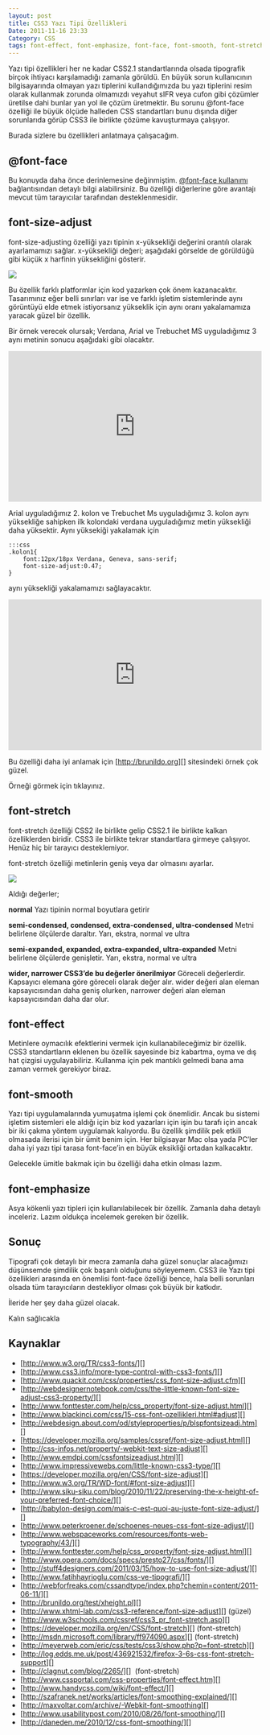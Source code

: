 ```yaml
---
layout: post
title: CSS3 Yazı Tipi Özellikleri
Date: 2011-11-16 23:33
Category: CSS
tags: font-effect, font-emphasize, font-face, font-smooth, font-stretch
---
```


Yazı tipi özellikleri her ne kadar CSS2.1 standartlarında olsada
tipografik birçok ihtiyacı karşılamadığı zamanla görüldü. En büyük sorun
kullanıcının bilgisayarında olmayan yazı tiplerini kullandığımızda bu
yazı tiplerini resim olarak kullanmak zorunda olmamızdı veyahut sIFR
veya cufon gibi çözümler üretilse dahi bunlar yan yol ile çözüm
üretmektir. Bu sorunu @font-face özelliği ile büyük ölçüde halleden CSS
standartları bunu dışında diğer sorunlarıda görüp CSS3 ile birlikte
çözüme kavuşturmaya çalışıyor.

Burada sizlere bu özellikleri anlatmaya çalışacağım.

## @font-face

Bu konuyda daha önce derinlemesine değinmiştim. [@font-face kullanımı][]
bağlantısından detaylı bilgi alabilirsiniz. Bu özelliği diğerlerine göre
avantajı mevcut tüm tarayıcılar tarafından desteklenmesidir.

## font-size-adjust

font-size-adjusting özelliği yazı tipinin x-yüksekliği değerini orantılı
olarak ayarlamamızı sağlar. x-yüksekliği değeri; aşağıdaki görselde de
görüldüğü gibi küçük x harfinin yüksekliğini gösterir.

![][100]

Bu özellik farklı platformlar için kod yazarken çok önem kazanacaktır.
Tasarımınız eğer belli sınırları var ise ve farklı işletim sistemlerinde
aynı görüntüyü elde etmek istiyorsanız yükseklik için aynı oranı
yakalamamıza yaracak güzel bir özellik.

Bir örnek verecek olursak; Verdana, Arial ve Trebuchet MS uyguladığımız
3 aynı metinin sonucu aşağıdaki gibi olacaktır.

<iframe style="width: 100%; height: 300px" src="http://jsfiddle.net/fatihhayri/2VLW6/embedded/result,css,html" allowfullscreen="allowfullscreen" frameborder="0"></iframe>

Arial uyguladığımız 2. kolon ve Trebuchet Ms uyguladığımız 3. kolon aynı
yüksekliğe sahipken ilk kolondaki verdana uyguladığımız metin yüksekliği
daha yüksektir. Aynı yüksekiği yakalamak için

	:::css
	.kolon1{
		font:12px/18px Verdana, Geneva, sans-serif;
		font-size-adjust:0.47;
	}

aynı yüksekliği yakalamamızı sağlayacaktır.

<iframe style="width: 100%; height: 300px" src="http://jsfiddle.net/fatihhayri/dkJye/embedded/result,css,html" allowfullscreen="allowfullscreen" frameborder="0"></iframe>

Bu özelliği daha iyi anlamak için [http://brunildo.org][] sitesindeki
örnek çok güzel.

Örneği görmek için tıklayınız.

## font-stretch

font-stretch özelliği CSS2 ile birlikte gelip CSS2.1 ile birlikte kalkan
özelliklerden biridir. CSS3 ile birlikte tekrar standartlara girmeye
çalışıyor. Henüz hiç bir tarayıcı desteklemiyor.

font-stretch özelliği metinlerin geniş veya dar olmasını ayarlar.

![][1]

Aldığı değerler;

**normal**
Yazı tipinin normal boyutlara getirir

**semi-condensed, condensed, extra-condensed, ultra-condensed**
Metni belirlene ölçülerde daraltır. Yarı, ekstra, normal ve ultra

**semi-expanded, expanded, extra-expanded, ultra-expanded**
Metni belirlene ölçülerde genişletir. Yarı, ekstra, normal ve ultra

**wider, narrower CSS3’de bu değerler önerilmiyor**
Göreceli değerlerdir. Kapsayıcı elemana göre göreceli olarak değer
alır. wider değeri alan eleman kapsayıcısından daha geniş olurken,
narrower değeri alan eleman kapsayıcısından daha dar olur.

## font-effect

Metinlere oymacılık efektlerini vermek için kullanabileceğimiz bir
özellik. CSS3 standartların eklenen bu özellik sayesinde biz kabartma,
oyma ve dış hat çizgisi uygulayabiliriz. Kullanma için pek mantıklı
gelmedi bana ama zaman vermek gerekiyor biraz.

## font-smooth

Yazı tipi uygulamalarında yumuşatma işlemi çok önemlidir. Ancak bu
sistemi işletim sistemleri ele aldığı için biz kod yazarları için işin
bu tarafı için ancak bir iki çakma yöntem uygulamak kalıyordu. Bu
özellik şimdilik pek etkili olmasada ilerisi için bir ümit benim için.
Her bilgisayar Mac olsa yada PC’ler daha iyi yazı tipi tarasa
font-face’in en büyük eksikliği ortadan kalkacaktır.

Gelecekle ümitle bakmak için bu özelliği daha etkin olması lazım.

## font-emphasize

Asya kökenli yazı tipleri için kullanılabilecek bir özellik. Zamanla
daha detaylı inceleriz. Lazım oldukça incelemek gereken bir özellik.

## Sonuç

Tipografi çok detaylı bir mecra zamanla daha güzel sonuçlar alacağımızı
düşünsemde şimdilik çok başarılı olduğunu söyleyemem. CSS3 ile Yazı tipi
özellikleri arasında en önemlisi font-face özelliği bence, hala belli
sorunları olsada tüm tarayıcıların destekliyor olması çok büyük bir
katkıdır.

İleride her şey daha güzel olacak.

Kalın sağlıcakla

## Kaynaklar

-   [http://www.w3.org/TR/css3-fonts/][]
-   [http://www.css3.info/more-type-control-with-css3-fonts/][]
-   [http://www.quackit.com/css/properties/css_font-size-adjust.cfm][]
-   [http://webdesignernotebook.com/css/the-little-known-font-size-adjust-css3-property/][]
-   [http://www.fonttester.com/help/css_property/font-size-adjust.html][]
-   [http://www.blackinci.com/css/15-css-font-ozellikleri.html#adjust][]
-   [http://webdesign.about.com/od/styleproperties/p/blspfontsizeadj.htm][]
-   [https://developer.mozilla.org/samples/cssref/font-size-adjust.html][]
-   [http://css-infos.net/property/-webkit-text-size-adjust][]
-   [http://www.emdpi.com/cssfontsizeadjust.html][]
-   [http://www.impressivewebs.com/little-known-css3-type/][]
-   [https://developer.mozilla.org/en/CSS/font-size-adjust][]
-   [http://www.w3.org/TR/WD-font/#font-size-adjust][]
-   [http://www.siku-siku.com/blog/2010/11/22/preserving-the-x-height-of-your-preferred-font-choice/][]
-   [http://babylon-design.com/mais-c-est-quoi-au-juste-font-size-adjust/][]
-   [http://www.peterkroener.de/schoenes-neues-css-font-size-adjust/][]
-   [http://www.webspaceworks.com/resources/fonts-web-typography/43/][]
-   [http://www.fonttester.com/help/css_property/font-size-adjust.html][]
-   [http://www.opera.com/docs/specs/presto27/css/fonts/][]
-   [http://stuff4designers.com/2011/03/15/how-to-use-font-size-adjust/][]
-   [http://www.fatihhayrioglu.com/css-ve-tipografi/][]
-   [http://webforfreaks.com/cssandtype/index.php?chemin=content/2011-06-11/][]
-   [http://brunildo.org/test/xheight.pl][]
-   [http://www.xhtml-lab.com/css3-reference/font-size-adjust][] (güzel)
-   [http://www.w3schools.com/cssref/css3_pr_font-stretch.asp][]
-   [https://developer.mozilla.org/en/CSS/font-stretch][] (font-stretch)
-   [http://msdn.microsoft.com/library/ff974090.aspx][] (font-stretch)
-   [http://meyerweb.com/eric/css/tests/css3/show.php?p=font-stretch][]
-   [http://log.edds.me.uk/post/436921532/firefox-3-6s-css-font-stretch-support][]
-   [http://clagnut.com/blog/2265/][]  (font-stretch)
-   [http://www.cssportal.com/css-properties/font-effect.htm][]
-   [http://www.handycss.com/wiki/font-effect/][]
-   [http://szafranek.net/works/articles/font-smoothing-explained/][]
-   [http://maxvoltar.com/archive/-Webkit-font-smoothing][]
-   [http://www.usabilitypost.com/2010/08/26/font-smoothing/][]
-   [http://daneden.me/2010/12/css-font-smoothing/][]

  [@font-face kullanımı]: http://www.fatihhayrioglu.com/font-face-kullanimi/
  [100]: https://lh6.googleusercontent.com/YW1f1GQqHZCiepSVsvkodxuovf2J1IIFEtdiaBZw4q2s6oM38friVO4jli_8FedEtou75rN8hzxyxal0ApDp1lYyM0Fgb4i0R3qH8yOWbIcbuoZqLYg
  [http://brunildo.org]: http://brunildo.org
  [1]: https://lh4.googleusercontent.com/aMIBse-JRBvgYWQD0dMw5EFWhV4HCBeSYKeLfJS-6UMGSdHv0YsQiIA60djkovRsZ0dK8zLYak1yxEt6LdGHv4WGE2cagkiMqBlmrPdT1c_zyURGC0g
  [http://www.w3.org/TR/css3-fonts/]: http://www.w3.org/TR/css3-fonts/
  [http://www.css3.info/more-type-control-with-css3-fonts/]: http://www.css3.info/more-type-control-with-css3-fonts/
  [http://www.quackit.com/css/properties/css_font-size-adjust.cfm]: http://www.quackit.com/css/properties/css_font-size-adjust.cfm
  [http://webdesignernotebook.com/css/the-little-known-font-size-adjust-css3-property/]: http://webdesignernotebook.com/css/the-little-known-font-size-adjust-css3-property/
  [http://www.fonttester.com/help/css_property/font-size-adjust.html]: http://www.fonttester.com/help/css_property/font-size-adjust.html
  [http://www.blackinci.com/css/15-css-font-ozellikleri.html#adjust]: http://www.blackinci.com/css/15-css-font-ozellikleri.html#adjust
  [http://webdesign.about.com/od/styleproperties/p/blspfontsizeadj.htm]: http://webdesign.about.com/od/styleproperties/p/blspfontsizeadj.htm
  [https://developer.mozilla.org/samples/cssref/font-size-adjust.html]: https://developer.mozilla.org/samples/cssref/font-size-adjust.html
  [http://css-infos.net/property/-webkit-text-size-adjust]: http://css-infos.net/property/-webkit-text-size-adjust
  [http://www.emdpi.com/cssfontsizeadjust.html]: http://www.emdpi.com/cssfontsizeadjust.html
  [http://www.impressivewebs.com/little-known-css3-type/]: http://www.impressivewebs.com/little-known-css3-type/
  [https://developer.mozilla.org/en/CSS/font-size-adjust]: https://developer.mozilla.org/en/CSS/font-size-adjust
  [http://www.w3.org/TR/WD-font/#font-size-adjust]: http://www.w3.org/TR/WD-font/#font-size-adjust
  [http://www.siku-siku.com/blog/2010/11/22/preserving-the-x-height-of-your-preferred-font-choice/]: http://www.siku-siku.com/blog/2010/11/22/preserving-the-x-height-of-your-preferred-font-choice/
  [http://babylon-design.com/mais-c-est-quoi-au-juste-font-size-adjust/]: http://babylon-design.com/mais-c-est-quoi-au-juste-font-size-adjust/
  [http://www.peterkroener.de/schoenes-neues-css-font-size-adjust/]: http://www.peterkroener.de/schoenes-neues-css-font-size-adjust/
  [http://www.webspaceworks.com/resources/fonts-web-typography/43/]: http://www.webspaceworks.com/resources/fonts-web-typography/43/
  [http://www.opera.com/docs/specs/presto27/css/fonts/]: http://www.opera.com/docs/specs/presto27/css/fonts/
  [http://stuff4designers.com/2011/03/15/how-to-use-font-size-adjust/]: http://stuff4designers.com/2011/03/15/how-to-use-font-size-adjust/
  [http://www.fatihhayrioglu.com/css-ve-tipografi/]: http://www.fatihhayrioglu.com/css-ve-tipografi/
  [http://webforfreaks.com/cssandtype/index.php?chemin=content/2011-06-11/]: http://webforfreaks.com/cssandtype/index.php?chemin=content/2011-06-11/
  [http://brunildo.org/test/xheight.pl]: http://brunildo.org/test/xheight.pl
  [http://www.xhtml-lab.com/css3-reference/font-size-adjust]: http://www.xhtml-lab.com/css3-reference/font-size-adjust
  [http://www.w3schools.com/cssref/css3_pr_font-stretch.asp]: http://www.w3schools.com/cssref/css3_pr_font-stretch.asp
  [https://developer.mozilla.org/en/CSS/font-stretch]: https://developer.mozilla.org/en/CSS/font-stretch
  [http://msdn.microsoft.com/library/ff974090.aspx]: http://msdn.microsoft.com/library/ff974090.aspx
  [http://meyerweb.com/eric/css/tests/css3/show.php?p=font-stretch]: http://meyerweb.com/eric/css/tests/css3/show.php?p=font-stretch
  [http://log.edds.me.uk/post/436921532/firefox-3-6s-css-font-stretch-support]: http://log.edds.me.uk/post/436921532/firefox-3-6s-css-font-stretch-support
  [http://clagnut.com/blog/2265/]: http://clagnut.com/blog/2265/
  [http://www.cssportal.com/css-properties/font-effect.htm]: http://www.cssportal.com/css-properties/font-effect.htm
  [http://www.handycss.com/wiki/font-effect/]: http://www.handycss.com/wiki/font-effect/
  [http://szafranek.net/works/articles/font-smoothing-explained/]: http://szafranek.net/works/articles/font-smoothing-explained/
  [http://maxvoltar.com/archive/-Webkit-font-smoothing]: http://maxvoltar.com/archive/-Webkit-font-smoothing
  [http://www.usabilitypost.com/2010/08/26/font-smoothing/]: http://www.usabilitypost.com/2010/08/26/font-smoothing/
  [http://daneden.me/2010/12/css-font-smoothing/]: http://daneden.me/2010/12/css-font-smoothing/
